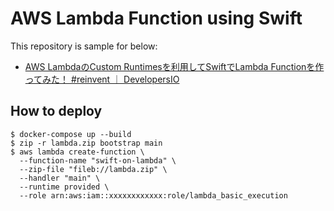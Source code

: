 # AWS Lambda Function using Swift

This repository is sample for below:

- [AWS LambdaのCustom Runtimesを利用してSwiftでLambda Functionを作ってみた！ \#reinvent ｜ DevelopersIO](https://dev.classmethod.jp/cloud/aws/swift-lambda/)

## How to deploy

```shell
$ docker-compose up --build
$ zip -r lambda.zip bootstrap main
$ aws lambda create-function \
  --function-name "swift-on-lambda" \
  --zip-file "fileb://lambda.zip" \
  --handler "main" \
  --runtime provided \
  --role arn:aws:iam::xxxxxxxxxxxx:role/lambda_basic_execution
```

